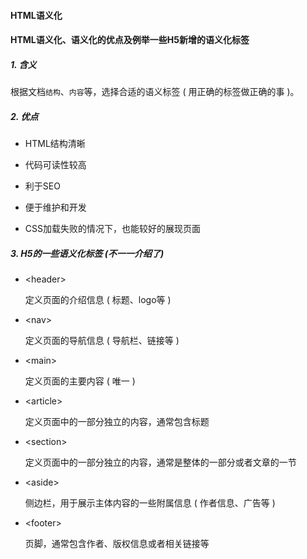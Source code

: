 #### HTML语义化
#### HTML语义化、语义化的优点及例举一些H5新增的语义化标签
##### 1. 含义
根据文档`结构`、`内容`等，选择合适的语义标签 ( 用正确的标签做正确的事 )。

##### 2. 优点

- HTML结构清晰

- 代码可读性较高

- 利于SEO

- 便于维护和开发

- CSS加载失败的情况下，也能较好的展现页面

##### 3. H5的一些语义化标签 (不一一介绍了)
- \<header\>
  
  定义页面的介绍信息 ( 标题、logo等 )

- \<nav\>

  定义页面的导航信息 ( 导航栏、链接等 )

- \<main\>

  定义页面的主要内容 ( 唯一 )

- \<article\>

  定义页面中的一部分独立的内容，通常包含标题

- \<section\>

  定义页面中的一部分独立的内容，通常是整体的一部分或者文章的一节

- \<aside\>

  侧边栏，用于展示主体内容的一些附属信息 ( 作者信息、广告等 )

- \<footer\>

  页脚，通常包含作者、版权信息或者相关链接等